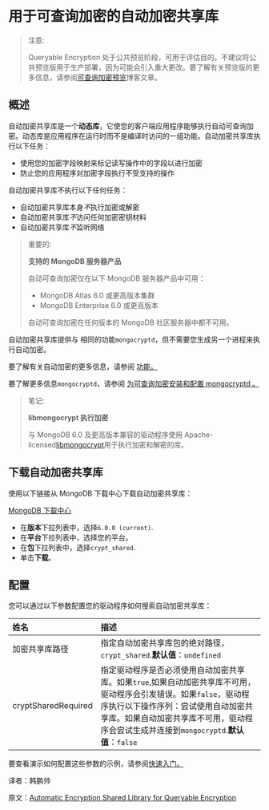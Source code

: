 # 用于可查询加密的自动加密共享库

> 注意:
>
> Queryable Encryption 处于公共预览阶段，可用于评估目的。不建议将公共预览版用于生产部署，因为可能会引入重大更改。要了解有关预览版的更多信息，请参阅[可查询加密预览](https://www.mongodb.com/blog/post/mongodb-releases-queryable-encryption-preview/)博客文章。

## 概述

自动加密共享库是一个**动态库**，它使您的客户端应用程序能够执行自动可查询加密。动态库是应用程序在运行时而不是编译时访问的一组功能。自动加密共享库执行以下任务：

* 使用您的加密字段映射来标记读写操作中的字段以进行加密
* 防止您的应用程序对加密字段执行不受支持的操作

自动加密共享库不执行以下任何任务：

- 自动加密共享库本身*不*执行加密或解密
- 自动加密共享库*不*访问任何加密密钥材料
- 自动加密共享库*不*监听网络

> 重要的:
>
> **支持的 MongoDB 服务器产品**
>
> 自动可查询加密仅在以下 MongoDB 服务器产品中可用：
>
> - MongoDB Atlas 6.0 或更高版本集群
> - MongoDB Enterprise 6.0 或更高版本
>
> 自动可查询加密在任何版本的 MongoDB 社区服务器中都不可用。

自动加密共享库提供与 相同的功能`mongocryptd`，但不需要您生成另一个进程来执行自动加密。

要了解有关自动加密的更多信息，请参阅 [功能。](https://www.mongodb.com/docs/manual/core/queryable-encryption/features/#std-label-qe-features)

要了解更多信息`mongocryptd`，请参阅 [为可查询加密安装和配置 mongocryptd 。](https://www.mongodb.com/docs/manual/core/queryable-encryption/reference/mongocryptd/#std-label-qe-reference-mongocryptd)

> 笔记:
>
> **libmongocrypt 执行加密**
>
> 与 MongoDB 6.0 及更高版本兼容的驱动程序使用 Apache-licensed[libmongocrypt](https://github.com/mongodb/libmongocrypt)用于执行加密和解密的库。

## 下载自动加密共享库

使用以下链接从 MongoDB 下载中心下载自动加密共享库：

[MongoDB 下载中心](https://www.mongodb.com/try/download/enterprise)

- 在**版本**下拉列表中，选择`6.0.0 (current)`.
- 在**平台**下拉列表中，选择您的平台。
- 在**包**下拉列表中，选择`crypt_shared`.
- 单击**下载**。

## 配置

您可以通过以下参数配置您的驱动程序如何搜索自动加密共享库：

| 姓名                | 描述                                                         |
| :------------------ | :----------------------------------------------------------- |
| 加密共享库路径      | 指定自动加密共享库包的绝对路径，`crypt_shared`.**默认值**：`undefined` |
| cryptSharedRequired | 指定驱动程序是否必须使用自动加密共享库。如果`true`,如果自动加密共享库不可用，驱动程序会引发错误。如果`false`，驱动程序执行以下操作序列：尝试使用自动加密共享库。如果自动加密共享库不可用，驱动程序会尝试生成并连接到`mongocryptd`.**默认值**：`false` |

要查看演示如何配置这些参数的示例，请参阅[快速入门。](https://www.mongodb.com/docs/manual/core/queryable-encryption/quick-start/#std-label-qe-quick-start-shared-lib)







译者：韩鹏帅

原文：[Automatic Encryption Shared Library for Queryable Encryption](https://www.mongodb.com/docs/manual/core/queryable-encryption/reference/shared-library/)